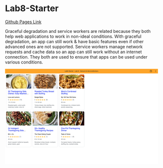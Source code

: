 # Lab8-Starter

[Github Pages Link](https://lindseyrapp.github.io/Lab8-Starter/)  

Graceful degradation and service workers are related because they both help web applications to work in non-ideal conditions. With graceful degradation, an app can still work & have basic features even if other advanced ones are not supported. Service workers manage network requests and cache data so an app can still work without an internet connection. They both are used to ensure that apps can be used under various conditions.    

![pwa.png](pwa.png)
